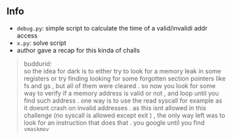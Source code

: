 ## Info
- `debug.py`: simple script to calculate the time of a valid/invalidi addr access
- `x.py`: solve script
- author gave a recap for this kinda of challs
> buddurid:      
> so the idea for dark is to either try to look for a memory leak in some registers or try finding looking for some forgotten section pointers like fs and gs , but all of them were cleared . so now you look for some way to verify if a memory address is valid or not , and loop until you find such address . one way is to use the read syscall for example as it doesnt crash on invalid addresses . as this isnt allowed in this challenge (no syscall is allowed except exit ) , the only way left was to look for an instruction that does that . you google until you find `vmaskmov`